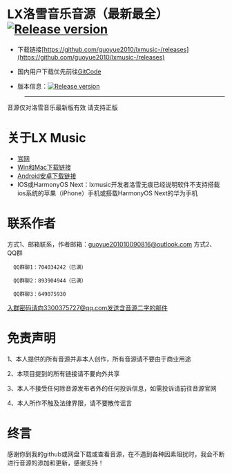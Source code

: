 # LX洛雪音乐音源（最新最全） <a href="https://github.com/guoyue2010/lxmusic-/releases"><img src="https://img.shields.io/github/release/guoyue2010/lxmusic-" alt="Release version"></a>

- 下载链接[https://github.com/guoyue2010/lxmusic-/releases](https://github.com/guoyue2010/lxmusic-/releases)

- 国内用户下载优先前往[GitCode](https://gitcode.com/guoyue2010/lxmusic-)

- 版本信息：<a href="https://github.com/guoyue2010/lxmusic-/releases"><img src="https://img.shields.io/github/release/guoyue2010/lxmusic-" alt="Release version"></a>
> ----------------------------------------
  音源仅对洛雪音乐最新版有效
  请支持正版

# 关于LX Music
- [官网](https://lxmusic.toside.cn/)
- [Win和Mac下载链接](https://github.com/lyswhut/lx-music-desktop?tab=readme-ov-file#readme)
- [Android安卓下载链接](https://github.com/lyswhut/lx-music-mobile)
- IOS或HarmonyOS Next：lxmusic开发者洛雪无痕已经说明软件不支持搭载ios系统的苹果（iPhone）手机或搭载HarmonyOS Next的华为手机

# 联系作者
方式1、邮箱联系，作者邮箱：guoyue201010090816@outlook.com
方式2、QQ群

      QQ群聊1：704034242（已满）

      QQ群聊2：893904944（已满）

      QQ群聊3：649075930

入群密码请向3300375727@qq.com发送含音源二字的邮件

# 免责声明
1、本人提供的所有音源并非本人创作，所有音源请不要由于商业用途

2、本项目提到的所有链接请不要向外共享

3、本人不接受任何除音源发布者外的任何投诉信息，如需投诉请前往音源官网

4、本人所作不触及法律界限，请不要散传谣言

# 终言
感谢你到我的github或网盘下载或查看音源，在不遇到各种因素阻扰时，我会不断进行音源的添加和更新，感谢支持！
